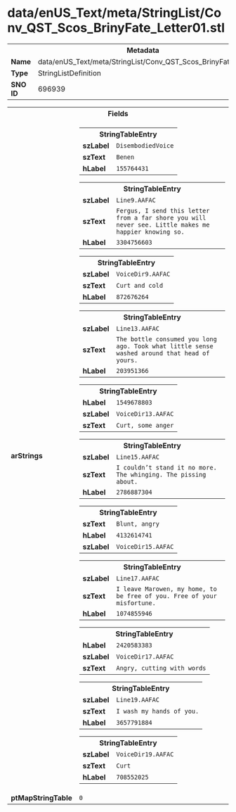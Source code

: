 <h1>data/enUS_Text/meta/StringList/Conv_QST_Scos_BrinyFate_Letter01.stl</h1><table><tr><th colspan="100%">Metadata</th></tr><tr><td><b>Name</b></td><td>data/enUS_Text/meta/StringList/Conv_QST_Scos_BrinyFate_Letter01.stl</td></tr><tr><td><b>Type</b></td><td>StringListDefinition</td></tr><tr><td><b>SNO ID</b></td><td>696939</td></tr></table>

<table><tr><th colspan="100%">Fields</th></tr><tr><td><b>arStrings</b></td><td><table><tr><th colspan="100%">StringTableEntry</th></tr><tr><td><b>szLabel</b></td><td><code>DisembodiedVoice</code></td></tr><tr><td><b>szText</b></td><td><code>Benen</code></td></tr><tr><td><b>hLabel</b></td><td><code>155764431</code></td></tr></table>


<table><tr><th colspan="100%">StringTableEntry</th></tr><tr><td><b>szLabel</b></td><td><code>Line9.AAFAC</code></td></tr><tr><td><b>szText</b></td><td><code>Fergus, I send this letter from a far shore you will never see. Little makes me happier knowing so.</code></td></tr><tr><td><b>hLabel</b></td><td><code>3304756603</code></td></tr></table>


<table><tr><th colspan="100%">StringTableEntry</th></tr><tr><td><b>szLabel</b></td><td><code>VoiceDir9.AAFAC</code></td></tr><tr><td><b>szText</b></td><td><code>Curt and cold</code></td></tr><tr><td><b>hLabel</b></td><td><code>872676264</code></td></tr></table>


<table><tr><th colspan="100%">StringTableEntry</th></tr><tr><td><b>szLabel</b></td><td><code>Line13.AAFAC</code></td></tr><tr><td><b>szText</b></td><td><code>The bottle consumed you long ago. Took what little sense washed around that head of yours.</code></td></tr><tr><td><b>hLabel</b></td><td><code>203951366</code></td></tr></table>


<table><tr><th colspan="100%">StringTableEntry</th></tr><tr><td><b>hLabel</b></td><td><code>1549678803</code></td></tr><tr><td><b>szLabel</b></td><td><code>VoiceDir13.AAFAC</code></td></tr><tr><td><b>szText</b></td><td><code>Curt, some anger</code></td></tr></table>


<table><tr><th colspan="100%">StringTableEntry</th></tr><tr><td><b>szLabel</b></td><td><code>Line15.AAFAC</code></td></tr><tr><td><b>szText</b></td><td><code>I couldn’t stand it no more. The whinging. The pissing about.</code></td></tr><tr><td><b>hLabel</b></td><td><code>2786887304</code></td></tr></table>


<table><tr><th colspan="100%">StringTableEntry</th></tr><tr><td><b>szText</b></td><td><code>Blunt, angry</code></td></tr><tr><td><b>hLabel</b></td><td><code>4132614741</code></td></tr><tr><td><b>szLabel</b></td><td><code>VoiceDir15.AAFAC</code></td></tr></table>


<table><tr><th colspan="100%">StringTableEntry</th></tr><tr><td><b>szLabel</b></td><td><code>Line17.AAFAC</code></td></tr><tr><td><b>szText</b></td><td><code>I leave Marowen, my home, to be free of you. Free of your misfortune.</code></td></tr><tr><td><b>hLabel</b></td><td><code>1074855946</code></td></tr></table>


<table><tr><th colspan="100%">StringTableEntry</th></tr><tr><td><b>hLabel</b></td><td><code>2420583383</code></td></tr><tr><td><b>szLabel</b></td><td><code>VoiceDir17.AAFAC</code></td></tr><tr><td><b>szText</b></td><td><code>Angry, cutting with words</code></td></tr></table>


<table><tr><th colspan="100%">StringTableEntry</th></tr><tr><td><b>szLabel</b></td><td><code>Line19.AAFAC</code></td></tr><tr><td><b>szText</b></td><td><code>I wash my hands of you.</code></td></tr><tr><td><b>hLabel</b></td><td><code>3657791884</code></td></tr></table>


<table><tr><th colspan="100%">StringTableEntry</th></tr><tr><td><b>szLabel</b></td><td><code>VoiceDir19.AAFAC</code></td></tr><tr><td><b>szText</b></td><td><code>Curt</code></td></tr><tr><td><b>hLabel</b></td><td><code>708552025</code></td></tr></table>


</td></tr><tr><td><b>ptMapStringTable</b></td><td><code>0</code></td></tr></table>

